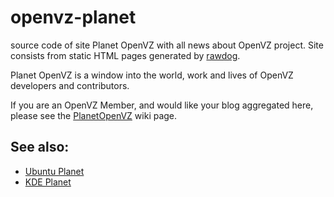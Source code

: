 # openvz-planet

source code of site Planet OpenVZ with all news about OpenVZ project.
Site consists from static HTML pages generated by
[rawdog](http://offog.org/code/rawdog/).

Planet OpenVZ is a window into the world, work and lives of OpenVZ developers
and contributors.

If you are an OpenVZ Member, and would like your blog aggregated here, please
see the [PlanetOpenVZ](https://openvz.org/PlanetOpenVZ) wiki page.


## See also:

* [Ubuntu Planet](http://planet.ubuntu.com/)
* [KDE Planet](https://planetkde.org/)
